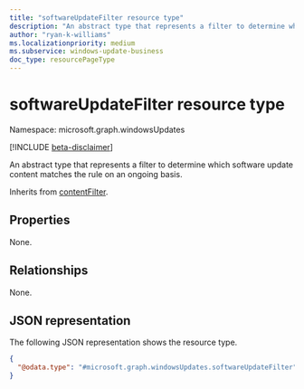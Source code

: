 ```yaml
---
title: "softwareUpdateFilter resource type"
description: "An abstract type that represents a filter to determine which software update content matches the rule on an ongoing basis."
author: "ryan-k-williams"
ms.localizationpriority: medium
ms.subservice: windows-update-business
doc_type: resourcePageType
---
```


# softwareUpdateFilter resource type

Namespace: microsoft.graph.windowsUpdates

[!INCLUDE [beta-disclaimer](../../includes/beta-disclaimer.md)]

An abstract type that represents a filter to determine which software update content matches the rule on an ongoing basis.

Inherits from [contentFilter](../resources/windowsupdates-contentfilter.md).

## Properties
None.

## Relationships
None.

## JSON representation
The following JSON representation shows the resource type.
<!-- {
  "blockType": "resource",
  "@odata.type": "microsoft.graph.windowsUpdates.softwareUpdateFilter"
}
-->
``` json
{
  "@odata.type": "#microsoft.graph.windowsUpdates.softwareUpdateFilter"
}
```
